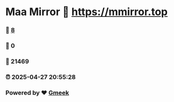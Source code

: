 # Maa Mirror :link: https://mmirror.top 
### :page_facing_up: [8](https://mmirror.top/tag.html) 
### :speech_balloon: 0 
### :hibiscus: 21469 
### :alarm_clock: 2025-04-27 20:55:28 
### Powered by :heart: [Gmeek](https://github.com/Meekdai/Gmeek)
